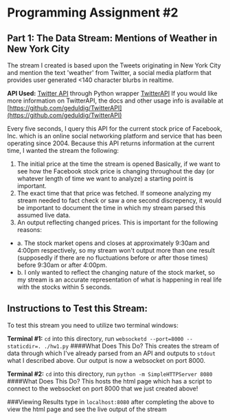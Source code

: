 # Programming Assignment #2

## Part 1: The Data Stream: Mentions of Weather in New York City
The stream I created is based upon the Tweets originating in New York City and mention the text 'weather' from Twitter, a social media platform that provides user generated <140 character blurbs in realtime.

**API Used:** [Twitter API]() through Python wrapper [TwitterAPI](https://github.com/geduldig/TwitterAPI) If you would like more information on TwitterAPI, the docs and other usage info is available at [https://github.com/geduldig/TwitterAPI](https://github.com/geduldig/TwitterAPI)

Every five seconds, I query this API for the current stock price of Facebook, Inc. which is an online social networking platform and service that has been operating since 2004. Because this API returns information at the current time, I wanted the stream the following:

1. The initial price at the time the stream is opened
  Basically, if we want to see how the Facebook stock price is changing throughout the day (or whatever length of time we want to analyze) a starting point is important.
2. The exact time that that price was fetched.
  If someone analyzing my stream needed to fact check or saw a one second discrepency, it would be important to document the time in which my stream parsed this assumed live data.
3. An output reflecting changed prices.
  This is important for the following reasons:
  - a. The stock market opens and closes at approximately 9:30am and 4:00pm respectively, so my stream won't output more than one result (supposedly if there are no fluctuations before or after those times) before 9:30am or after 4:00pm.
  - b. I only wanted to reflect the changing nature of the stock market, so my stream is an accurate representation of what is happening in real life with the stocks within 5 seconds.

## Instructions to Test this Stream:
To test this stream you need to utilize two terminal windows:

**Terminal #1:** `cd` into this directory, run `websocketd --port=8000 --staticdir=. ./hw1.py`
####What Does This Do?
This creates the stream of data through which I've already parsed from an API and outputs to `stdout` what I described above. Our output is now a websocket on port 8000.

**Terminal #2:** `cd` into this directory, run `python -m SimpleHTTPServer 8080`
####What Does This Do?
This hosts the html page which has a script to connect to the websocket on port 8000 that we just created above!

###Viewing Results
type in `localhost:8080` after completing the above to view the html page and see the live output of the stream
